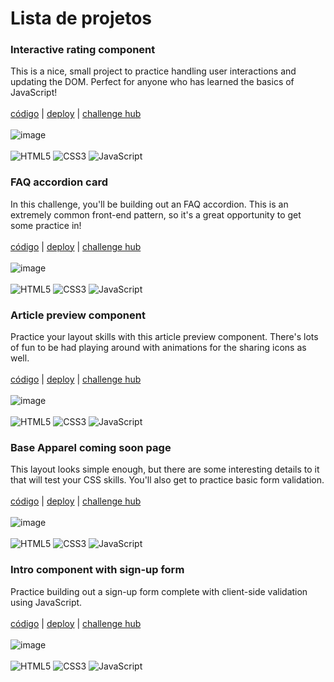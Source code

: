 # Lista de projetos
### Interactive rating component

This is a nice, small project to practice handling user interactions and updating the DOM. Perfect for anyone who has learned the basics of JavaScript!
<br>
<br>
<a href="https://github.com/henriqueduardo/frontend-mentor/tree/main/componente-interativo" target="_blank">código</a> | <a href="https://frontend-mentor-d2qs.vercel.app/" target="_blank">deploy</a> | <a href="https://www.frontendmentor.io/challenges/interactive-rating-component-koxpeBUmI" target="_blank">challenge hub</a>
<br>
<br>
![image](https://res.cloudinary.com/dz209s6jk/image/upload/f_auto,q_auto,w_700/Challenges/dm3s8oqtz0mwcaygqjhy.jpg)
<br>
<br>
![HTML5](https://img.shields.io/badge/html5-%23E34F26.svg?style=for-the-badge&logo=html5&logoColor=white)
![CSS3](https://img.shields.io/badge/css3-%231572B6.svg?style=for-the-badge&logo=css3&logoColor=white)
![JavaScript](https://img.shields.io/badge/javascript-%23323330.svg?style=for-the-badge&logo=javascript&logoColor=%23F7DF1E)

### FAQ accordion card

In this challenge, you'll be building out an FAQ accordion. This is an extremely common front-end pattern, so it's a great opportunity to get some practice in!
<br>
<br>
<a href="https://github.com/henriqueduardo/frontend-mentor/tree/main/card-accordion" target="_blank">código</a> | <a href="https://frontend-mentor-d52n.vercel.app/" target="_blank">deploy</a> | <a href="https://www.frontendmentor.io/challenges/faq-accordion-card-XlyjD0Oam" target="_blank">challenge hub</a>
<br>
<br>
![image](https://res.cloudinary.com/dz209s6jk/image/upload/f_auto,q_auto,w_700/Challenges/y4zn9ukalew5zbnodrjs.jpg)
<br>
<br>
![HTML5](https://img.shields.io/badge/html5-%23E34F26.svg?style=for-the-badge&logo=html5&logoColor=white)
![CSS3](https://img.shields.io/badge/css3-%231572B6.svg?style=for-the-badge&logo=css3&logoColor=white)
![JavaScript](https://img.shields.io/badge/javascript-%23323330.svg?style=for-the-badge&logo=javascript&logoColor=%23F7DF1E)

### Article preview component

Practice your layout skills with this article preview component. There's lots of fun to be had playing around with animations for the sharing icons as well.
<br>
<br>
<a href="https://github.com/henriqueduardo/frontend-mentor/tree/main/componente-artigo-preview" target="_blank">código</a> | <a href="https://componente-preview.vercel.app/" target="_blank">deploy</a> | <a href="https://www.frontendmentor.io/challenges/article-preview-component-dYBN_pYFT" target="_blank">challenge hub</a>
<br>
<br>
![image](https://res.cloudinary.com/dz209s6jk/image/upload/f_auto,q_auto,w_700/Challenges/xqhq3ggsxbtkv4o3av6j.jpg)
<br>
<br>
![HTML5](https://img.shields.io/badge/html5-%23E34F26.svg?style=for-the-badge&logo=html5&logoColor=white)
![CSS3](https://img.shields.io/badge/css3-%231572B6.svg?style=for-the-badge&logo=css3&logoColor=white)
![JavaScript](https://img.shields.io/badge/javascript-%23323330.svg?style=for-the-badge&logo=javascript&logoColor=%23F7DF1E)

### Base Apparel coming soon page

This layout looks simple enough, but there are some interesting details to it that will test your CSS skills. You'll also get to practice basic form validation.
<br>
<br>
<a href="https://github.com/henriqueduardo/frontend-mentor/tree/main/base-apparel-input" target="_blank">código</a> | <a href="https://base-apparel-livid.vercel.app/" target="_blank">deploy</a> | <a href="https://www.frontendmentor.io/challenges/base-apparel-coming-soon-page-5d46b47f8db8a7063f9331a0" target="_blank">challenge hub</a>
<br>
<br>
![image](https://res.cloudinary.com/dz209s6jk/image/upload/f_auto,q_auto,w_700/Challenges/oxwdbpj64r1au0gp1frc.jpg)
<br>
<br>
![HTML5](https://img.shields.io/badge/html5-%23E34F26.svg?style=for-the-badge&logo=html5&logoColor=white)
![CSS3](https://img.shields.io/badge/css3-%231572B6.svg?style=for-the-badge&logo=css3&logoColor=white)
![JavaScript](https://img.shields.io/badge/javascript-%23323330.svg?style=for-the-badge&logo=javascript&logoColor=%23F7DF1E)

### Intro component with sign-up form

Practice building out a sign-up form complete with client-side validation using JavaScript.
<br>
<br>
<a href="https://github.com/henriqueduardo/frontend-mentor/tree/main/signup-form" target="_blank">código</a> | <a href="https://signup-form-eight-theta.vercel.app/" target="_blank">deploy</a> | <a href="https://www.frontendmentor.io/challenges/intro-component-with-signup-form-5cf91bd49edda32581d28fd1" target="_blank">challenge hub</a>
<br>
<br>
![image](https://res.cloudinary.com/dz209s6jk/image/upload/f_auto,q_auto,w_700/Challenges/mnmpkjsbvur3xvrydf66.jpg)
<br>
<br>
![HTML5](https://img.shields.io/badge/html5-%23E34F26.svg?style=for-the-badge&logo=html5&logoColor=white)
![CSS3](https://img.shields.io/badge/css3-%231572B6.svg?style=for-the-badge&logo=css3&logoColor=white)
![JavaScript](https://img.shields.io/badge/javascript-%23323330.svg?style=for-the-badge&logo=javascript&logoColor=%23F7DF1E)

